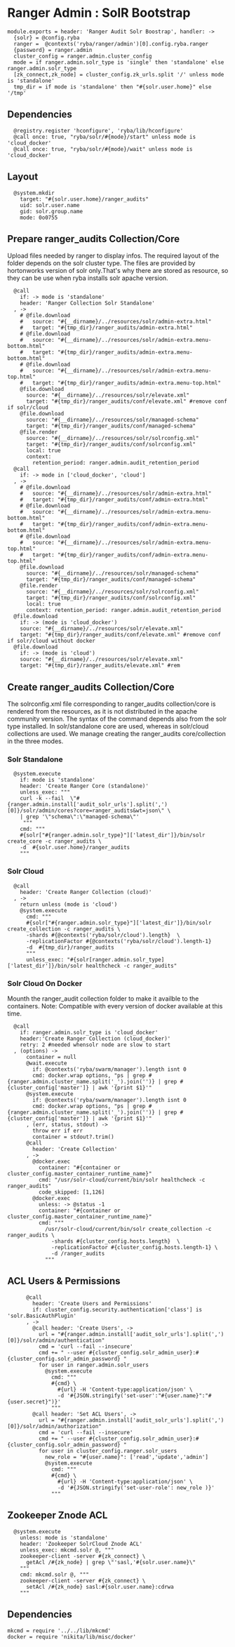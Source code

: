 
# Ranger Admin : SolR Bootstrap

    module.exports = header: 'Ranger Audit Solr Boostrap', handler: ->
      {solr} = @config.ryba 
      ranger =  @contexts('ryba/ranger/admin')[0].config.ryba.ranger
      {password} = ranger.admin
      cluster_config = ranger.admin.cluster_config
      mode = if ranger.admin.solr_type is 'single' then 'standalone' else ranger.admin.solr_type
      [zk_connect,zk_node] = cluster_config.zk_urls.split '/' unless mode is 'standalone'
      tmp_dir = if mode is 'standalone' then "#{solr.user.home}" else '/tmp'

## Dependencies

      @registry.register 'hconfigure', 'ryba/lib/hconfigure'
      @call once: true, "ryba/solr/#{mode}/start" unless mode is 'cloud_docker'
      @call once: true, "ryba/solr/#{mode}/wait" unless mode is 'cloud_docker'

## Layout

      @system.mkdir
        target: "#{solr.user.home}/ranger_audits"
        uid: solr.user.name
        gid: solr.group.name
        mode: 0o0755

## Prepare ranger_audits Collection/Core
Upload files needed by ranger to display infos. The required layout of the folder
depends on the solr cluster type. The files are provided by hortonworks version of solr
only.That's why there are stored as resource, so they can be use when ryba installs
solr apache version.

      @call  
        if: -> mode is 'standalone'
        header: 'Ranger Collection Solr Standalone'
      , ->
        # @file.download
        #   source: "#{__dirname}/../resources/solr/admin-extra.html"
        #   target: "#{tmp_dir}/ranger_audits/admin-extra.html"
        # @file.download
        #   source: "#{__dirname}/../resources/solr/admin-extra.menu-bottom.html"
        #   target: "#{tmp_dir}/ranger_audits/admin-extra.menu-bottom.html"
        # @file.download
        #   source: "#{__dirname}/../resources/solr/admin-extra.menu-top.html"
        #   target: "#{tmp_dir}/ranger_audits/admin-extra.menu-top.html"
        @file.download
          source: "#{__dirname}/../resources/solr/elevate.xml"
          target: "#{tmp_dir}/ranger_audits/conf/elevate.xml" #remove conf if solr/cloud
        @file.download
          source: "#{__dirname}/../resources/solr/managed-schema"
          target: "#{tmp_dir}/ranger_audits/conf/managed-schema"
        @file.render
          source: "#{__dirname}/../resources/solr/solrconfig.xml"
          target: "#{tmp_dir}/ranger_audits/conf/solrconfig.xml"
          local: true
          context:
            retention_period: ranger.admin.audit_retention_period
      @call
        if: -> mode in ['cloud_docker', 'cloud']
      , ->
        # @file.download
        #   source: "#{__dirname}/../resources/solr/admin-extra.html"
        #   target: "#{tmp_dir}/ranger_audits/conf/admin-extra.html"
        # @file.download
        #   source: "#{__dirname}/../resources/solr/admin-extra.menu-bottom.html"
        #   target: "#{tmp_dir}/ranger_audits/conf/admin-extra.menu-bottom.html"
        # @file.download
        #   source: "#{__dirname}/../resources/solr/admin-extra.menu-top.html"
        #   target: "#{tmp_dir}/ranger_audits/conf/admin-extra.menu-top.html"
        @file.download
          source: "#{__dirname}/../resources/solr/managed-schema"
          target: "#{tmp_dir}/ranger_audits/conf/managed-schema"
        @file.render
          source: "#{__dirname}/../resources/solr/solrconfig.xml"
          target: "#{tmp_dir}/ranger_audits/conf/solrconfig.xml"
          local: true
          context: retention_period: ranger.admin.audit_retention_period
      @file.download
        if: -> (mode is 'cloud_docker')
        source: "#{__dirname}/../resources/solr/elevate.xml"
        target: "#{tmp_dir}/ranger_audits/conf/elevate.xml" #remove conf if solr/cloud without docker
      @file.download
        if: -> (mode is 'cloud')
        source: "#{__dirname}/../resources/solr/elevate.xml"
        target: "#{tmp_dir}/ranger_audits/elevate.xml" #rem

## Create ranger_audits Collection/Core
The solrconfig.xml file corresponding to ranger_audits collection/core is rendered from
the resources, as it is not distributed in the apache community version.
The syntax of the command depends also from the solr type installed.
In solr/standalone core are used, whereas in solr/cloud collections are used.
We manage creating the ranger_audits core/collection in the three modes.

### Solr Standalone

      @system.execute
        if: mode is 'standalone'
        header: 'Create Ranger Core (standalone)'
        unless_exec: """
        curl -k --fail  \"#{ranger.admin.install['audit_solr_urls'].split(',')[0]}/solr/admin/cores?core=ranger_audits&wt=json\" \
        | grep '\"schema\":\"managed-schema\"'
         """
        cmd: """
        #{solr["#{ranger.admin.solr_type}"]['latest_dir']}/bin/solr create_core -c ranger_audits \
        -d  #{solr.user.home}/ranger_audits
        """

### Solr Cloud

      @call
        header: 'Create Ranger Collection (cloud)'
      , ->
        return unless (mode is 'cloud')
        @system.execute
          cmd: """
          #{solr["#{ranger.admin.solr_type}"]['latest_dir']}/bin/solr create_collection -c ranger_audits \
          -shards #{@contexts('ryba/solr/cloud').length}  \
          -replicationFactor #{@contexts('ryba/solr/cloud').length-1}
          -d  #{tmp_dir}/ranger_audits
          """
          unless_exec: "#{solr[ranger.admin.solr_type]['latest_dir']}/bin/solr healthcheck -c ranger_audits"

### Solr Cloud On Docker
Mounth the ranger_audit collection folder to make it availble to the containers.
Note: Compatible with every version of docker available at this time.

      @call
        if: ranger.admin.solr_type is 'cloud_docker'
        header:'Create Ranger Collection (cloud_docker)'
        retry: 2 #needed whensolr node are slow to start
      , (options) ->
          container = null
          @wait.execute
            if: @contexts('ryba/swarm/manager').length isnt 0
            cmd: docker.wrap options, "ps | grep #{ranger.admin.cluster_name.split('_').join('')} | grep #{cluster_config['master']} | awk '{print $1}'"
          @system.execute
            if: @contexts('ryba/swarm/manager').length isnt 0
            cmd: docker.wrap options, "ps | grep #{ranger.admin.cluster_name.split('_').join('')} | grep #{cluster_config['master']} | awk '{print $1}'"
          , (err, status, stdout) ->
            throw err if err
            container = stdout?.trim()
          @call
            header: 'Create Collection'
          , ->
            @docker.exec
              container: "#{container or cluster_config.master_container_runtime_name}"
              cmd: "/usr/solr-cloud/current/bin/solr healthcheck -c ranger_audits"
              code_skipped: [1,126]
            @docker.exec
              unless: -> @status -1
              container: "#{container or cluster_config.master_container_runtime_name}"
              cmd: """
                /usr/solr-cloud/current/bin/solr create_collection -c ranger_audits \
                  -shards #{cluster_config.hosts.length}  \
                  -replicationFactor #{cluster_config.hosts.length-1} \
                  -d /ranger_audits
                """

## ACL Users & Permissions

          @call
            header: 'Create Users and Permissions'
            if: cluster_config.security.authentication['class'] is 'solr.BasicAuthPlugin'
          , ->
            @call header: 'Create Users', ->
              url = "#{ranger.admin.install['audit_solr_urls'].split(',')[0]}/solr/admin/authentication"
              cmd = 'curl --fail --insecure'
              cmd += " --user #{cluster_config.solr_admin_user}:#{cluster_config.solr_admin_password} "
              for user in ranger.admin.solr_users
                @system.execute
                  cmd: """
                  #{cmd} \
                    #{url} -H 'Content-type:application/json' \
                    -d '#{JSON.stringify('set-user':"#{user.name}":"#{user.secret}")}'
                  """
            @call header: 'Set ACL Users', ->
              url = "#{ranger.admin.install['audit_solr_urls'].split(',')[0]}/solr/admin/authorization"
              cmd = 'curl --fail --insecure'
              cmd += " --user #{cluster_config.solr_admin_user}:#{cluster_config.solr_admin_password} "
              for user in cluster_config.ranger.solr_users
                new_role = "#{user.name}": ['read','update','admin']
                @system.execute
                  cmd: """
                  #{cmd} \
                    #{url} -H 'Content-type:application/json' \
                    -d '#{JSON.stringify('set-user-role': new_role )}'
                  """

## Zookeeper Znode ACL

      @system.execute
        unless: mode is 'standalone'
        header: 'Zookeeper SolrCloud Znode ACL'
        unless_exec: mkcmd.solr @, """
        zookeeper-client -server #{zk_connect} \
          getAcl /#{zk_node} | grep \"'sasl,'#{solr.user.name}\"
        """
        cmd: mkcmd.solr @, """
        zookeeper-client -server #{zk_connect} \
          setAcl /#{zk_node} sasl:#{solr.user.name}:cdrwa
        """

## Dependencies

    mkcmd = require '../../lib/mkcmd'
    docker = require 'nikita/lib/misc/docker'

[ranger-solr-script]:(https://community.hortonworks.com/questions/29291/ranger-solr-script-create-ranger-audits-collection.html)
